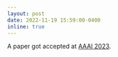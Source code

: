 ```yaml
---
layout: post
date: 2022-11-19 15:59:00-0400
inline: true
---
```


A paper got accepted at [AAAI 2023](https://aaai.org/Conferences/AAAI-23/).
